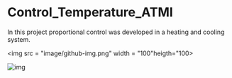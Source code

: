 # Control_Temperature_ATMI
In this project proportional control was developed in a heating and cooling system.

<img src = "image/github-img.png" width = "100"heigth="100>

![img](https://user-images.githubusercontent.com/26744649/64809604-11036780-d570-11e9-8f74-8a23f382f7e4.png)

